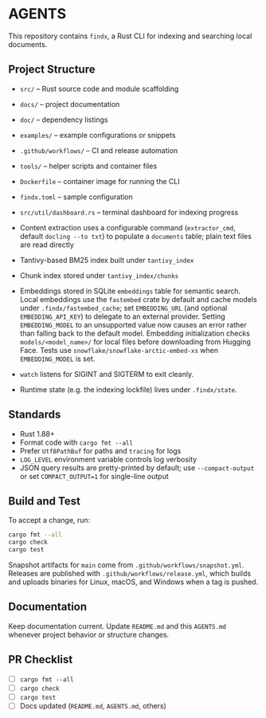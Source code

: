 # AGENTS

This repository contains `findx`, a Rust CLI for indexing and searching local documents.

## Project Structure
- `src/` – Rust source code and module scaffolding
- `docs/` – project documentation
- `doc/` – dependency listings
- `examples/` – example configurations or snippets
- `.github/workflows/` – CI and release automation
- `tools/` – helper scripts and container files
- `Dockerfile` – container image for running the CLI
- `findx.toml` – sample configuration
- `src/util/dashboard.rs` – terminal dashboard for indexing progress
- Content extraction uses a configurable command (`extractor_cmd`, default `docling --to txt`) to populate a `documents` table; plain text files are read directly
- Tantivy-based BM25 index built under `tantivy_index`
- Chunk index stored under `tantivy_index/chunks`
- Embeddings stored in SQLite `embeddings` table for semantic search.
  Local embeddings use the `fastembed` crate by default and cache models under
  `.findx/fastembed_cache`; set `EMBEDDING_URL`
  (and optional `EMBEDDING_API_KEY`) to delegate to an external provider.
  Setting `EMBEDDING_MODEL` to an unsupported value now causes an error rather
  than falling back to the default model.
  Embedding initialization checks `models/<model_name>/` for local files before
  downloading from Hugging Face. Tests use
  `snowflake/snowflake-arctic-embed-xs` when `EMBEDDING_MODEL` is set.
- `watch` listens for SIGINT and SIGTERM to exit cleanly.

- Runtime state (e.g. the indexing lockfile) lives under `.findx/state`.

## Standards
- Rust 1.88+
- Format code with `cargo fmt --all`
- Prefer `Utf8PathBuf` for paths and `tracing` for logs
- `LOG_LEVEL` environment variable controls log verbosity
- JSON query results are pretty-printed by default; use `--compact-output` or set `COMPACT_OUTPUT=1` for single-line output

## Build and Test
To accept a change, run:

```bash
cargo fmt --all
cargo check
cargo test
```

Snapshot artifacts for `main` come from `.github/workflows/snapshot.yml`.
Releases are published with `.github/workflows/release.yml`, which builds and uploads binaries for Linux, macOS, and Windows when a tag is pushed.

## Documentation
Keep documentation current. Update `README.md` and this `AGENTS.md` whenever project behavior or structure changes.

## PR Checklist
- [ ] `cargo fmt --all`
- [ ] `cargo check`
- [ ] `cargo test`
- [ ] Docs updated (`README.md`, `AGENTS.md`, others)
